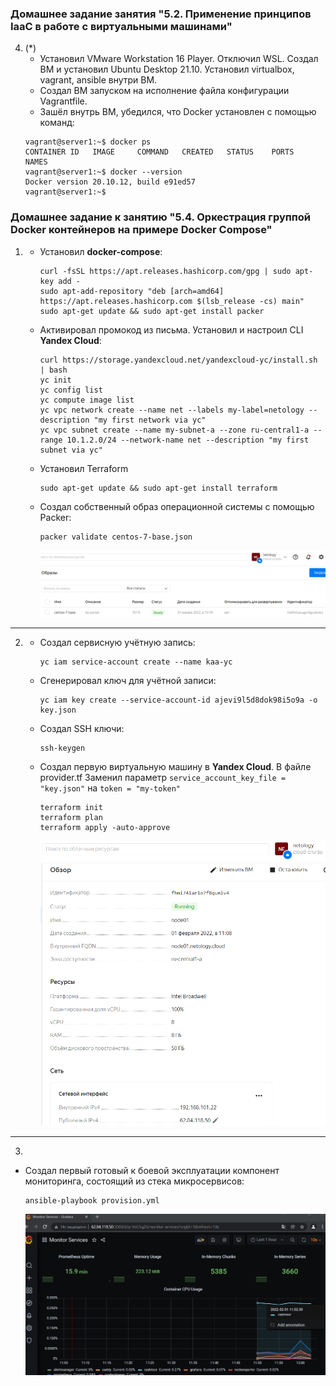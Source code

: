 ### Домашнее задание занятия "5.2. Применение принципов IaaC в работе с виртуальными машинами"
4. (*) 
   * Установил VMware Workstation 16 Player. Отключил WSL. Создал ВМ и установил Ubuntu Desktop 21.10. Установил virtualbox, vagrant, ansible внутри ВМ. 
   * Создал ВМ запуском на исполнение файла конфигурации Vagrantfile.
   * Зашёл внутрь ВМ, убедился, что Docker установлен с помощью команд:
    ```shell
   vagrant@server1:~$ docker ps
   CONTAINER ID   IMAGE     COMMAND   CREATED   STATUS    PORTS     NAMES
   vagrant@server1:~$ docker --version
   Docker version 20.10.12, build e91ed57
   vagrant@server1:~$
    ```
### Домашнее задание к занятию "5.4. Оркестрация группой Docker контейнеров на примере Docker Compose"

1. 
    * Установил **docker-compose**:
      ```shell
      curl -fsSL https://apt.releases.hashicorp.com/gpg | sudo apt-key add -
      sudo apt-add-repository "deb [arch=amd64] https://apt.releases.hashicorp.com $(lsb_release -cs) main"
      sudo apt-get update && sudo apt-get install packer
      ```
    * Активировал промокод из письма. Установил и настроил CLI **Yandex Cloud**:
      ```shell
      curl https://storage.yandexcloud.net/yandexcloud-yc/install.sh | bash
      yc init
      yc config list
      yc compute image list
      yc vpc network create --name net --labels my-label=netology --description "my first network via yc"
      yc vpc subnet create --name my-subnet-a --zone ru-central1-a --range 10.1.2.0/24 --network-name net --description "my first subnet via yc"
      ```
    * Установил Terraform
       ```shell
      sudo apt-get update && sudo apt-get install terraform
       ```
    * Создал собственный образ операционной системы с помощью Packer:
       ```shell
      packer validate centos-7-base.json
      
       ```
      ![proof01](https://github.com/crursus/devops-netology/blob/main/images/proof-05-virt-04-docker-compose-01.png)
    
---
2. 
   * Создал сервисную учётную запись:
      ```shell
      yc iam service-account create --name kaa-yc
      ```   
   * Сгенерировал ключ для учётной записи:
      ```shell
      yc iam key create --service-account-id ajevi9l5d8dok98i5o9a -o key.json
      ```
   * Создал SSH ключи:
      ```shell
      ssh-keygen
      ```
   * Создал первую виртуальную машину в **Yandex Cloud**. В файле provider.tf Заменил параметр `service_account_key_file = "key.json"` на `token = "my-token"` 
      ```shell
      terraform init
      terraform plan
      terraform apply -auto-approve
      ```
  
       ![proof01](https://github.com/crursus/devops-netology/blob/main/images/proof-05-virt-04-docker-compose-02.png)
    
---
3. 

   * Создал первый готовый к боевой эксплуатации компонент мониторинга, состоящий из стека микросервисов:
      ```shell
      ansible-playbook provision.yml
      ```
     ![proof01](https://github.com/crursus/devops-netology/blob/main/images/proof-05-virt-04-docker-compose-03.png)
   